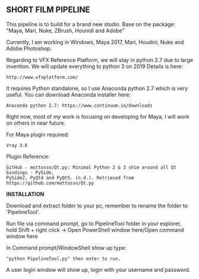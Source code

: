 ## **SHORT FILM PIPELINE**

This pipeline is to build for a brand new studio. Base on the package: "Maya, Mari, Nuke, ZBrush, Hounidi and Adobe"

Currently, I am working in Windows, Maya 2017, Mari, Houdini, Nuke and Adobe Photoshop.

Regarding to VFX Reference Platform, we will stay in python 2.7 due to large invention. We will update everything to python 3 on 2019
Details is here:

    http://www.vfxplatform.com/

It requires Python standalone, so I use Anaconda python 2.7 which is very useful.
You can download Anaconda installer here:

    Anaconda python 2.7: https://www.continuum.io/downloads

Right now, most of my work is focusing on developing for Maya, I will work on others in near future.

For Maya plugin required:

    Vray 3.6

Plugin Reference:
    
    GitHub - mottosso/Qt.py: Minimal Python 2 & 3 shim around all Qt bindings - PySide,
    PySide2, PyQt4 and PyQt5. (n.d.). Retrieved from https://github.com/mottosso/Qt.py

**INSTALLATION**

Download and extract folder to your pc, remember to rename the folder to 'PipelineTool'.

Run file via command prompt, go to PipelineTool folder in your explorer, hold Shift + right click -> Open PowerShell window here/Open command window here

In Command prompt/WindowShell show up type:

    "python PipelineTool.py" then enter to run.

A user login window will show up, login with your username and password.
